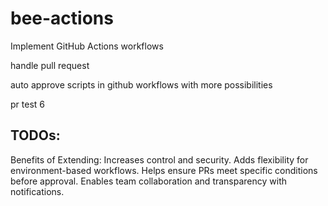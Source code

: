 # bee-actions
Implement GitHub Actions workflows

handle pull request

auto approve scripts in github workflows with more possibilities

pr test 6

## TODOs:
Benefits of Extending:
Increases control and security.
Adds flexibility for environment-based workflows.
Helps ensure PRs meet specific conditions before approval.
Enables team collaboration and transparency with notifications.
